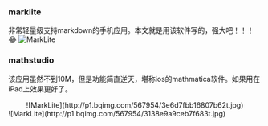 ### marklite
非常轻量级支持markdown的手机应用。本文就是用该软件写的，强大吧！！！😂
![MarkLite](http://i1.piimg.com/567954/018ab7a3cb7569aft.jpg)
### mathstudio
该应用虽然不到10M，但是功能简直逆天，堪称ios的mathmatica软件。如果用在iPad上效果更好了。
<center>
![MarkLite](http://p1.bqimg.com/567954/3e6d7fbb16807b62t.jpg)
</center>
![MarkLite](http://p1.bqimg.com/567954/3138e9a9ceb7f683t.jpg)


